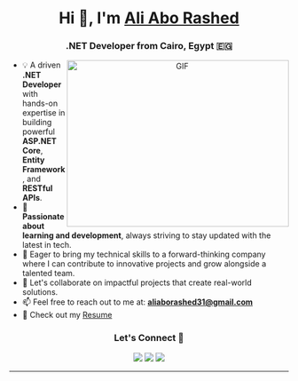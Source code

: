<h1 align="center">Hi 👋, I'm <a href="https://github.com/AliAboRashed11" target="blank">Ali Abo Rashed</a></h1>
<h3 align="center">.NET Developer from Cairo, Egypt 🇪🇬</h3>

<a target="_blank" align="center">
  <img align="right" top="500" height="300" width="400" alt="GIF" src="https://media.giphy.com/media/SWoSkN6DxTszqIKEqv/giphy.gif">
</a>

- 💡 A driven **.NET Developer** with hands-on expertise in building powerful **ASP.NET Core**, **Entity Framework**, and **RESTful APIs**.
- 🌱 **Passionate about learning and development**, always striving to stay updated with the latest in tech.
- 🚀 Eager to bring my technical skills to a forward-thinking company where I can contribute to innovative projects and grow alongside a talented team.
- 🤝 Let's collaborate on impactful projects that create real-world solutions.
- 📫 Feel free to reach out to me at: **aliaborashed31@gmail.com**
- 📄 Check out my <a href="https://drive.google.com/file/d/1OM9zmbn8RW724ncLoUzLZIVhK0oTIo4Q/view?usp=drive_link" target="blank">Resume</a>

<h3 align="center">Let's Connect 🤝</h3>
<p align="center">
  <a href="https://www.linkedin.com/in/ali-abo-rashed/" target="_blank"><img src="https://img.icons8.com/doodle/40/000000/linkedin--v2.png"></a>
  <a href="https://github.com/AliAboRashed11" target="_blank"><img src="https://img.icons8.com/doodle/40/000000/github--v1.png"></a>
  <a href="https://stackoverflow.com/users/29149969/ali-abo-rashed" target="_blank"><img src="https://img.icons8.com/external-tal-revivo-color-tal-revivo/40/000000/external-stack-overflow-is-a-question-and-answer-site-for-professional-logo-color-tal-revivo.png"></a>
</p>
<!-- BLOG-POST-LIST:START -->


<!-- BLOG-POST-LIST:END -->

---
  


<!---
AliAboRashed11/AliAboRashed11 is a ✨ special ✨ repository because its `README.md` (this file) appears on your GitHub profile.
You can click the Preview link to take a look at your changes.
--->
